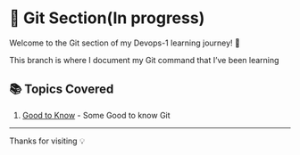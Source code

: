 # 📝 Git Section(In progress)

Welcome to the Git section of my Devops-1 learning journey! 🚀

This branch is where I document my Git command that I’ve been learning

## 📚 Topics Covered
1. [Good to Know](./Good_to_Know.md) - Some Good to know Git

---
Thanks for visiting 💡
